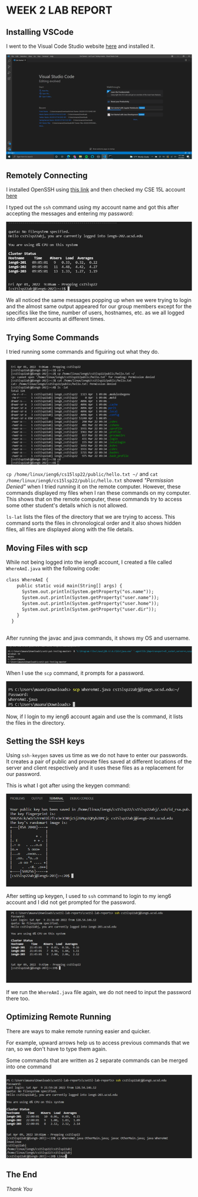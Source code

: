 # WEEK 2 LAB REPORT
 
## Installing VSCode
 
I went to the Visual Code Studio website [here](https://code.visualstudio.com/) and installed it.  
 
![Image](VSCode.png)
 
 
## Remotely Connecting
 
I installed OpenSSH using [this link](https://docs.microsoft.com/en-us/windows-server/administration/openssh/openssh_install_firstuse) and then checked my CSE 15L account [here](https://sdacs.ucsd.edu/~icc/index.php)
 
I typed out the `ssh` command using my account name and got this after accepting the messages and entering my password:
 
![Image](RemoteSSH.png)
 
We all noticed the same messages popping up when we were trying to login and the almost same output appeared for our group members except for the specifics like the time, number of users, hostnames, etc. as we all logged into different accounts at different times.
 
## Trying Some Commands
 
I tried running some commands and figuiring out what they do.
 
![Image](Commands.png)
 
`cp /home/linux/ieng6/cs15lsp22/public/hello.txt ~/` and `cat /home/linux/ieng6/cs15lsp22/public/hello.txt`
 showed _"Permission Denied"_ when I tried running it on the remote computer. However, these commands displayed my files when I ran these commands on my computer. This shows that on the remote computer, these commands try to access some other student's details which is not allowed.
 
`ls-lat` lists the files of the directory that we are trying to access. This command sorts the files in chronological order and it also shows hidden files, all files are displayed along with the file details.
 
## Moving Files with scp
 
While not being logged into the ieng6 account, I created a file called `WhereAmI.java` with the following code:

```
class WhereAmI {
    public static void main(String[] args) {
      System.out.println(System.getProperty("os.name"));
      System.out.println(System.getProperty("user.name"));
      System.out.println(System.getProperty("user.home"));
      System.out.println(System.getProperty("user.dir"));
    }
  }
  
```
 
After running the javac and java commands, it shows my OS and username.
 
![Image](output1.png)
 
When I use the `scp` command, it prompts for a password.
 
![Image](output2.png)
 
Now, if I login to my ieng6 account again and use the ls command, it lists the files in the directory.
 
## Setting the SSH keys
 
Using `ssh-keygen` saves us time as we do not have to enter our passwords. It creates a pair of public and provate files saved at different locations of the server and client respectively and it uses these files as a replacement for our password.
 
This is what I got after using the keygen command:
 
![Image](Randomart.png)
 
After setting up keygen, I used to `ssh` command to login to my ieng6 account and I did not get prompted for the password.
 
![Image](NoPassword.png)
 
If we run the `WhereAmI.java` file again, we do not need to input the password there too.
 
 
## Optimizing Remote Running
 
There are ways to make remote running easier and quicker.
 
For example, upward arrows help us to access previous commands that we ran, so we don't have to type them again.
 
Some commands that are written as 2 separate commands can be merged into one command
 
![Image](EasyRunning.png)
 
 
## The End
_Thank You_

